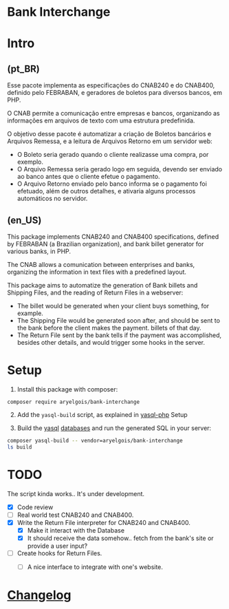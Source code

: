 # Bank Interchange


# Intro

## (pt_BR)

Esse pacote implementa as especificações do CNAB240 e do CNAB400, definido pelo
FEBRABAN, e geradores de boletos para diversos bancos, em PHP.

O CNAB permite a comunicação entre empresas e bancos, organizando as informações
em arquivos de texto com uma estrutura predefinida.

O objetivo desse pacote é automatizar a criação de Boletos bancários e Arquivos
Remessa, e a leitura de Arquivos Retorno em um servidor web:

- O Boleto seria gerado quando o cliente realizasse uma compra, por exemplo.
- O Arquivo Remessa seria gerado logo em seguida, devendo ser enviado ao banco
  antes que o cliente efetue o pagamento.
- O Arquivo Retorno enviado pelo banco informa se o pagamento foi efetuado, além
  de outros detalhes, e ativaria alguns processos automáticos no servidor.


## (en_US)

This package implements CNAB240 and CNAB400 specifications, defined by FEBRABAN
(a Brazilian organization), and bank billet generator for various banks, in PHP.

The CNAB allows a comunication between enterprises and banks, organizing the
information in text files with a predefined layout.

This package aims to automatize the generation of Bank billets and Shipping
Files, and the reading of Return Files in a webserver:

- The billet would be generated when your client buys something, for example.
- The Shipping File would be generated soon after, and should be sent to the
  bank before the client makes the payment.
  billets of that day.
- The Return File sent by the bank tells if the payment was accomplished,
  besides other details, and would trigger some hooks in the server.


# Setup

1. Install this package with composer:

  `composer require aryelgois/bank-interchange`

2. Add the `yasql-build` script, as explained in [yasql-php] Setup

3. Build the [yasql][] [databases] and run the generated SQL in your server:

 ```bash
composer yasql-build -- vendor=aryelgois/bank-interchange
ls build
 ```


# TODO

The script kinda works.. It's under development.

- [x] Code review
- [ ] Real world test CNAB240 and CNAB400.
- [x] Write the Return File interpreter for CNAB240 and CNAB400.
  - [x] Make it interact with the Database
  - [x] It should receive the data somehow.. fetch from the bank's site or
    provide a user input?
- [ ] Create hooks for Return Files.
  - [ ] A nice interface to integrate with one's website.


# [Changelog]


[databases]: config/databases.yml
[Changelog]: CHANGELOG.md

[yasql]: https://github.com/aryelgois/yasql
[yasql-php]: https://github.com/aryelgois/yasql-php
